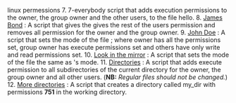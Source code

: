 linux permessions
7. 7-everybody script that adds execution permissions to the owner, the group owner and the other users, to the file hello.
8. [James Bond](./8-James_Bond) : A script that gives the gives the rest of the users permission and removes all permission for the owner and the group owner.
9. [John Doe](./9-John_Doe) : A script that sets the mode of the file ; where owner has all the permissions set, group owner has execute permissions set and others have only write and read permissions set.
10. [Look in the mirror](./10-mirror_permissions) : A script that sets the mode of the file  the same as 's mode.
11. [Directories](./11-directories_permissions) : A script that adds execute permission to all subdirectories of the current directory for the owner, the group owner and all other users. (**NB:** *Regular files should not be changed.*)
12. [More directories](./12-directory_permissions) : A script that creates a directory called my_dir with permissions **751** in the working directory.
